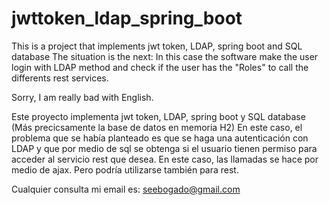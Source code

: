 # jwttoken_ldap_spring_boot
This is a project that implements jwt token, LDAP, spring boot and SQL database
The situation is the next:
In this case the software make the user login with LDAP method and check if the user has the "Roles" to call the differents rest services.

Sorry, I am really bad with English. 


Este proyecto implementa jwt token, LDAP, spring boot y SQL database (Más precicsamente la base de datos en memoria H2)
En este caso, el problema que se había planteado es que se haga una autenticación con LDAP y que por medio de sql se obtenga si el usuario tienen permiso para acceder al servicio rest que desea. 
En este caso, las llamadas se hace por medio de ajax. Pero podría utilizarse también para rest.


Cualquier consulta mi email es:
seebogado@gmail.com
